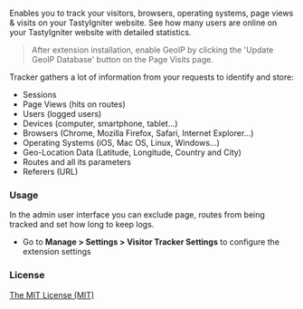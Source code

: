 Enables you to track your visitors, browsers, operating systems, page views & visits on your TastyIgniter website. See how many users are online on your TastyIgniter website with detailed statistics.

> After extension installation, enable GeoIP by clicking the 'Update GeoIP Database' button on the Page Visits page.

Tracker gathers a lot of information from your requests to identify and store:

- Sessions
- Page Views (hits on routes)
- Users (logged users)
- Devices (computer, smartphone, tablet...)
- Browsers (Chrome, Mozilla Firefox, Safari, Internet Explorer...)
- Operating Systems (iOS, Mac OS, Linux, Windows...)
- Geo-Location Data (Latitude, Longitude, Country and City)
- Routes and all its parameters
- Referers (URL)

### Usage

In the admin user interface you can exclude page, routes from being tracked and set how long to keep logs. 

- Go to **Manage > Settings > Visitor Tracker Settings** to configure the extension settings

### License
[The MIT License (MIT)](https://tastyigniter.com/licence/)